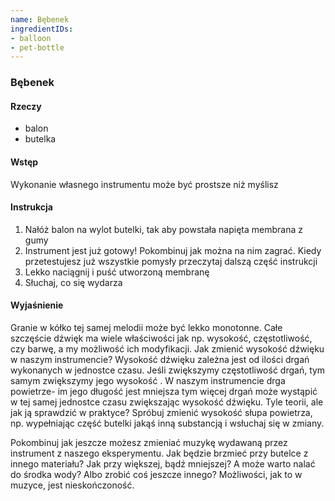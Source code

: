 ```yaml
---
name: Bębenek
ingredientIDs:
- balloon
- pet-bottle
---
```

### Bębenek

#### Rzeczy

- balon
- butelka

#### Wstęp

Wykonanie własnego instrumentu może być prostsze niż myślisz

#### Instrukcja

1. Nałóż balon na wylot butelki, tak aby powstała napięta membrana z gumy
2. Instrument jest już gotowy! Pokombinuj jak można na nim zagrać. Kiedy przetestujesz już wszystkie pomysły przeczytaj dalszą część instrukcji
3. Lekko naciągnij i puść utworzoną membranę
4. Słuchaj, co się wydarza

#### Wyjaśnienie

Granie w kółko tej samej melodii może być lekko monotonne. Całe szczęście dźwięk ma wiele właściwości jak np. wysokość, częstotliwość, czy barwę, a my możliwość ich modyfikacji.
Jak zmienić wysokość dźwięku w naszym instrumencie?
Wysokość dźwięku zależna jest od ilości drgań wykonanych w jednostce czasu. Jeśli zwiększymy  częstotliwość drgań, tym samym zwiększymy jego wysokość . W naszym instrumencie  drga powietrze- im jego długość jest mniejsza tym więcej drgań może wystąpić w tej samej jednostce czasu zwiększając wysokość dźwięku. Tyle teorii, ale jak ją sprawdzić w praktyce? Spróbuj zmienić wysokość słupa powietrza, np. wypełniając część butelki jakąś inną substancją i wsłuchaj się w zmiany.

Pokombinuj jak jeszcze możesz zmieniać muzykę wydawaną przez instrument z naszego eksperymentu.  Jak będzie brzmieć przy butelce z innego materiału? Jak przy większej, bądź mniejszej? A może warto nalać do środka wody? Albo zrobić coś jeszcze innego? Możliwości, jak to w muzyce, jest nieskończoność.
